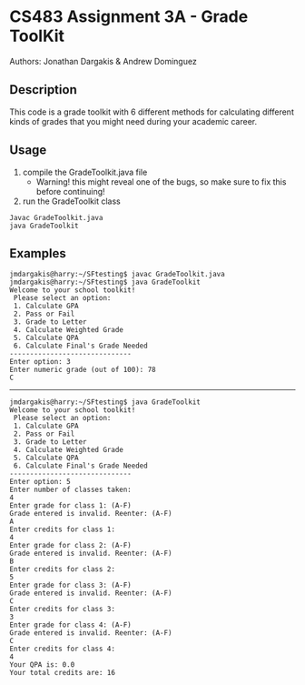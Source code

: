 # CS483 Assignment 3A - Grade ToolKit

Authors: Jonathan Dargakis & Andrew Dominguez

## Description
This code is a grade toolkit with 6 different methods for calculating different kinds of grades that you might need during your academic career.

## Usage
1. compile the GradeToolkit.java file
    - Warning! this might reveal one of the bugs, so make sure to fix this before continuing!
2. run the GradeToolkit class


```
Javac GradeToolkit.java
java GradeToolkit
```
  
## Examples
```
jmdargakis@harry:~/SFtesting$ javac GradeToolkit.java
jmdargakis@harry:~/SFtesting$ java GradeToolkit
Welcome to your school toolkit!
 Please select an option:
 1. Calculate GPA
 2. Pass or Fail
 3. Grade to Letter
 4. Calculate Weighted Grade
 5. Calculate QPA
 6. Calculate Final's Grade Needed
------------------------------
Enter option: 3
Enter numeric grade (out of 100): 78
C
```

---

```
jmdargakis@harry:~/SFtesting$ java GradeToolkit
Welcome to your school toolkit!
 Please select an option:
 1. Calculate GPA
 2. Pass or Fail
 3. Grade to Letter
 4. Calculate Weighted Grade
 5. Calculate QPA
 6. Calculate Final's Grade Needed
------------------------------
Enter option: 5
Enter number of classes taken:
4
Enter grade for class 1: (A-F)
Grade entered is invalid. Reenter: (A-F)
A
Enter credits for class 1:
4
Enter grade for class 2: (A-F)
Grade entered is invalid. Reenter: (A-F)
B
Enter credits for class 2:
5
Enter grade for class 3: (A-F)
Grade entered is invalid. Reenter: (A-F)
C
Enter credits for class 3:
3
Enter grade for class 4: (A-F)
Grade entered is invalid. Reenter: (A-F)
C
Enter credits for class 4:
4
Your QPA is: 0.0
Your total credits are: 16
```



